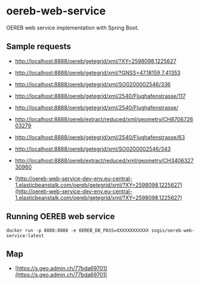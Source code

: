 # oereb-web-service
OEREB web service implementation with Spring Boot. 


## Sample requests
* [http://localhost:8888/oereb/getegrid/xml/?XY=2598098,1225627](http://localhost:8888/oereb/getegrid/xml/?XY=2598098,1225627)
* [http://localhost:8888/oereb/getegrid/xml/?GNSS=47.18159,7.41353](http://localhost:8888/oereb/getegrid/xml/?GNSS=47.18159,7.41353)
* [http://localhost:8888/oereb/getegrid/xml/SO0200002546/336](http://localhost:8888/oereb/getegrid/xml/SO0200002546/336)

* [http://localhost:8888/oereb/getegrid/xml/2540/Flughafenstrasse/117](http://localhost:8888/oereb/getegrid/xml/2540/Flughafenstrasse/117)
* [http://localhost:8888/oereb/getegrid/xml/2540/Flughafenstrasse/](http://localhost:8888/oereb/getegrid/xml/2540/Flughafenstrasse/)

* [http://localhost:8888/oereb/extract/reduced/xml/geometry/CH870672603279](http://localhost:8888/oereb/extract/reduced/xml/geometry/CH870672603279)

* [http://localhost:8888/oereb/getegrid/xml/2540/Flughafenstrasse/63](http://localhost:8888/oereb/getegrid/xml/2540/Flughafenstrasse/63)
* [http://localhost:8888/oereb/getegrid/xml/SO0200002546/343](http://localhost:8888/oereb/getegrid/xml/SO0200002546/343)
* [http://localhost:8888/oereb/extract/reduced/xml/geometry/CH340632730960](http://localhost:8888/oereb/extract/reduced/xml/geometry/CH340632730960)

* [http://oereb-web-service-dev-env.eu-central-1.elasticbeanstalk.com/oereb/getegrid/xml/?XY=2598098,1225627](http://oereb-web-service-dev-env.eu-central-1.elasticbeanstalk.com/oereb/getegrid/xml/?XY=2598098,1225627)

## Running OEREB web service
`docker run -p 8888:8888 -e OEREB_DB_PASS=XXXXXXXXXXXX sogis/oereb-web-service:latest`

## Map
* [https://s.geo.admin.ch/77bda69701](https://s.geo.admin.ch/77bda69701)